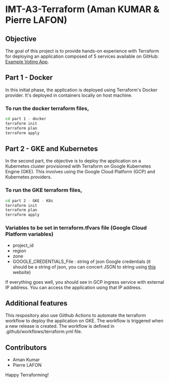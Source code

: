 # IMT-A3-Terraform (Aman KUMAR & Pierre LAFON)

## Objective
The goal of this project is to provide hands-on experience with Terraform for deploying an application composed of 5 services available on GitHub: [Example Voting App](https://github.com/dockersamples/example-voting-app/tree/main).


## Part 1 - Docker
In this initial phase, the application is deployed using Terraform's Docker provider. It's deployed in containers locally on host machine.

### To run the docker terraform files,

```bash
cd part 1 - docker
terraform init
terraform plan
terraform apply
```

## Part 2 - GKE and Kubernetes
In the second part, the objective is to deploy the application on a Kubernetes cluster provisioned with Terraform on Google Kubernetes Engine (GKE). This involves using the Google Cloud Platform (GCP) and Kubernetes providers.

### To run the GKE terraform files,

```bash
cd part 2 - GKE - K8s
terraform init
terraform plan
terraform apply
```

### Variables to be set in terraform.tfvars file  (Google Cloud Platform variables)
- project_id
- region
- zone
- GOOGLE_CREDENTIALS_File : string of json Google credentials (it should be a string of json, you can concert JSON to string using [this](https://codebeautify.org/json-to-string-online) website)

If everything goes well, you should see in GCP ingress service with external IP address. You can access the application using that IP address.

## Additional features

This respository also use Giithub Actions to automate the terraform workflow to deploy the application on GKE. The workflow is triggered when a new release is created. The workflow is defined in .github/workflows/terraform.yml file.

## Contributors
- Aman Kumar
- Pierre LAFON

Happy Terraforming!
